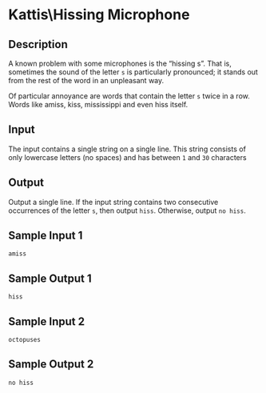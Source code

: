 # Kattis\Hissing Microphone

## Description

A known problem with some microphones is the “hissing s”. That is, sometimes the sound of the letter `s` is particularly pronounced; it stands out from the rest of the word in an unpleasant way.

Of particular annoyance are words that contain the letter `s` twice in a row. Words like amiss, kiss, mississippi and even hiss itself.

## Input

The input contains a single string on a single line. This string consists of only lowercase letters (no spaces) and has between `1` and `30` characters

## Output

Output a single line. If the input string contains two consecutive occurrences of the letter `s`, then output `hiss`. Otherwise, output `no hiss`.

## Sample Input 1

`amiss`

## Sample Output 1

`hiss`

## Sample Input 2

`octopuses`

## Sample Output 2

`no hiss`